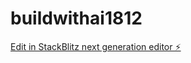 # buildwithai1812

[Edit in StackBlitz next generation editor ⚡️](https://stackblitz.com/~/github.com/maxxmai007/buildwithai1812)